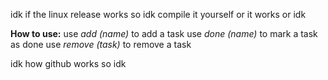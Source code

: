 idk if the linux release works so idk compile it yourself or it works or idk

**How to use:**
use *add (name)* to add a task
use *done (name)* to mark a task as done
use *remove (task)* to remove a task


idk how github works so idk
